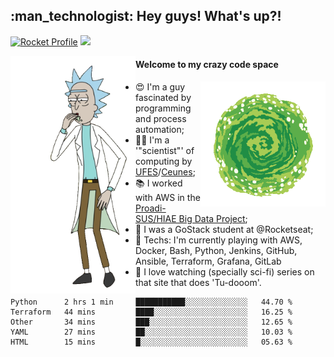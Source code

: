 
<h2> :man_technologist: Hey guys! What's up?!</h2>
                                                                         
[![Rocket Profile](https://img.shields.io/static/v1?label=Rocketseat&message=Profile&colorA=purple&color=black&logo=Rocket&logoColor=white)](https://app.rocketseat.com.br/me/elyabe)
<a href="https://www.linkedin.com/in/elyabe/"><img src="https://img.shields.io/badge/LinkedIn-informational?logo=linkedin"/></a>

<img align='left' src="https://raw.githubusercontent.com/Elyabe/Elyabe/master/images/rick-dancing.gif" width='200'>

                       
#### Welcome to my crazy code space 
<img align='right' src="https://raw.githubusercontent.com/Elyabe/elyabe/master/images/portal-3.gif" width='200'>

- :heart_eyes: I'm a guy fascinated by programming and process automation; 
- :office_worker: I'm a '"scientist"' of computing by [UFES](http://ufes.br)/[Ceunes](http://ceunes.ufes.br);
- :books: I worked with AWS in the [Proadi-SUS/HIAE Big Data Project](https://hospitais.proadi-sus.org.br/projetos/24/big-data);
- :rocket: I was a GoStack student at @Rocketseat;
- :green_heart: Techs: I'm currently playing with AWS, Docker, Bash, Python, Jenkins, GitHub, Ansible, Terraform, Grafana, GitLab
- :movie_camera: I love watching (specially sci-fi) series on that site that does 'Tu-dooom'.

<!--START_SECTION:waka-->
```text
Python      2 hrs 1 min     ███████████░░░░░░░░░░░░░░   44.70 % 
Terraform   44 mins         ████░░░░░░░░░░░░░░░░░░░░░   16.25 % 
Other       34 mins         ███░░░░░░░░░░░░░░░░░░░░░░   12.65 % 
YAML        27 mins         ██░░░░░░░░░░░░░░░░░░░░░░░   10.03 % 
HTML        15 mins         █░░░░░░░░░░░░░░░░░░░░░░░░   05.63 %
```
<!--END_SECTION:waka-->
